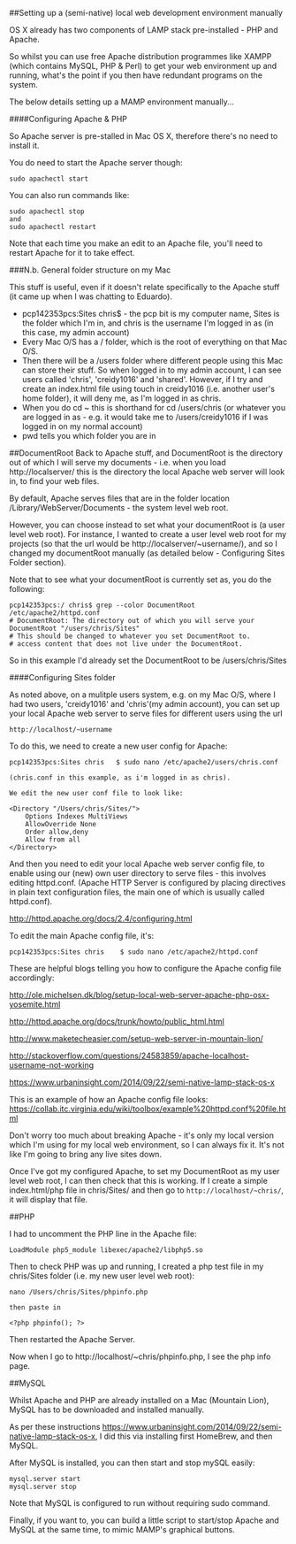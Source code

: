 ##Setting up a (semi-native) local web development environment manually

OS X already has two components of LAMP stack pre-installed - PHP and Apache. 

So whilst you can use free Apache distribution programmes like XAMPP (which contains MySQL, PHP & Perl) to get your web environment up and running, what's the point if you then have redundant programs on the system. 

The below details setting up a MAMP environment manually...

####Configuring Apache & PHP

So Apache server is pre-stalled in Mac OS X, therefore there's no need to install it. 

You do need to start the Apache server though: 

	sudo apachectl start
	
You can also run commands like: 

	sudo apachectl stop
	and 
	sudo apachectl restart
	
Note that each time you make an edit to an Apache file, you'll need to restart Apache for it to take effect. 

###N.b. General folder structure on my Mac

This stuff is useful, even if it doesn't relate specifically to the Apache stuff (it came up when I was chatting to Eduardo).
 
* pcp142353pcs:Sites chris$ - the pcp bit is my computer name, Sites is the folder which I'm in, and chris is the username I'm logged in as (in this case, my admin account)
* Every Mac O/S has a / folder, which is the root of everything on that Mac O/S.  
* Then there will be a /users folder where different people using this Mac can store their stuff. So when logged in to my admin account, I can see users called 'chris', 'creidy1016' and 'shared'. However, if I try and create an index.html file using touch in creidy1016 (i.e. another user's home folder), it will deny me, as I'm logged in as chris. 
* When you do cd ~ this is shorthand for cd /users/chris (or whatever you are logged in as - e.g. it would take me to /users/creidy1016 if I was logged in on my normal account)
* pwd tells you which folder you are in

##DocumentRoot
Back to Apache stuff, and DocumentRoot is the directory out of which I will serve my documents - i.e. when you load http://localserver/ this is the directory the local Apache web server will look in, to find your web files. 

By default, Apache serves files that are in the folder location /Library/WebServer/Documents - the system level web root.  

However, you can choose instead to set what your documentRoot is (a user level web root). For instance, I wanted to create a user level web root for my projects (so that the url would be http://localserver/~username/), and so I changed my documentRoot manually (as detailed below - Configuring Sites Folder section). 

Note that to see what your documentRoot is currently set as, you do the following: 

	pcp142353pcs:/ chris$ grep --color DocumentRoot /etc/apache2/httpd.conf
	# DocumentRoot: The directory out of which you will serve your
	DocumentRoot "/users/chris/Sites"
	# This should be changed to whatever you set DocumentRoot to.
    # access content that does not live under the DocumentRoot.
    
So in this example I'd already set the DocumentRoot to be /users/chris/Sites


####Configuring Sites folder

As noted above, on a mulitple users system, e.g. on my Mac O/S, where I had two users, 'creidy1016' and 'chris'(my admin account), you can set up your local Apache web server to serve files for different users using the url 
	
	http://localhost/~username

To do this, we need to create a new user config for Apache:

	pcp142353pcs:Sites chris   $ sudo nano /etc/apache2/users/chris.conf
	
	(chris.conf in this example, as i'm logged in as chris).
	   
	We edit the new user conf file to look like:  
	 
	<Directory "/Users/chris/Sites/">
    	Options Indexes MultiViews
    	AllowOverride None
    	Order allow,deny
    	Allow from all
	</Directory>

And then you need to edit your local Apache web server config file, to enable using our (new) own user directory to serve files - this involves editing httpd.conf. (Apache HTTP Server is configured by placing directives in plain text configuration files, the main one of which is usually called httpd.conf). 

<http://httpd.apache.org/docs/2.4/configuring.html>

To edit the main Apache config file, it's: 

	pcp142353pcs:Sites chris	$ sudo nano /etc/apache2/httpd.conf

These are helpful blogs telling you how to configure the Apache config file accordingly: 

<http://ole.michelsen.dk/blog/setup-local-web-server-apache-php-osx-yosemite.html>

<http://httpd.apache.org/docs/trunk/howto/public_html.html>

<http://www.maketecheasier.com/setup-web-server-in-mountain-lion/>

<http://stackoverflow.com/questions/24583859/apache-localhost-username-not-working>

<https://www.urbaninsight.com/2014/09/22/semi-native-lamp-stack-os-x>

This is an example of how an Apache config file looks: 
<https://collab.itc.virginia.edu/wiki/toolbox/example%20httpd.conf%20file.html>

Don't worry too much about breaking Apache - it's only my local version which I'm using for my local web environment, so I can always fix it. It's not like I'm going to bring any live sites down. 

Once I've got my configured Apache, to set my DocumentRoot as my user level web root, I can then check that this is working. If I create a simple index.html/php file in chris/Sites/ and then go to `http://localhost/~chris/`, it will display that file. 

##PHP

I had to uncomment the PHP line in the Apache file: 

	LoadModule php5_module libexec/apache2/libphp5.so
	
Then to check PHP was up and running, I created a php test file in my chris/Sites folder (i.e. my new user level web root): 

	nano /Users/chris/Sites/phpinfo.php 
	
	then paste in
	
	<?php phpinfo(); ?>

Then restarted the Apache Server. 

Now when I go to http://localhost/~chris/phpinfo.php, I see the php info page. 

##MySQL

Whilst Apache and PHP are already installed on a Mac (Mountain Lion), MySQL has to be downloaded and installed manually. 

As per these instructions <https://www.urbaninsight.com/2014/09/22/semi-native-lamp-stack-os-x>, I did this via installing first HomeBrew, and then MySQL. 

After MySQL is installed, you can then start and stop mySQL easily: 

	mysql.server start
	mysql.server stop
	
Note that MySQL is configured to run without requiring sudo command. 

Finally, if you want to, you can build a little script to start/stop Apache and MySQL at the same time, to mimic MAMP's graphical buttons. 


